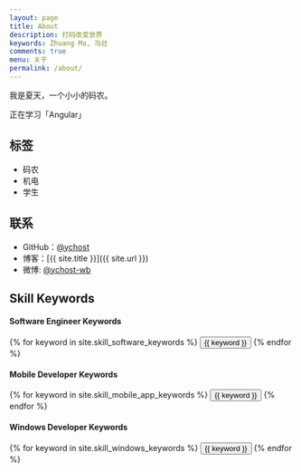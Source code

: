 ```yaml
---
layout: page
title: About
description: 打码改变世界
keywords: Zhuang Ma, 马壮
comments: true
menu: 关于
permalink: /about/
---
```


我是夏天，一个小小的码农。

正在学习「Angular」


## 标签

* 码农
* 机电
* 学生

## 联系

* GitHub：[@ychost](https://github.com/ychost)
* 博客：[{{ site.title }}]({{ site.url }})
* 微博: [@ychost-wb](http://weibo.com/ychost-wb)

## Skill Keywords

#### Software Engineer Keywords
<div class="btn-inline">
    {% for keyword in site.skill_software_keywords %}
    <button class="btn btn-outline" type="button">{{ keyword }}</button>
    {% endfor %}
</div>

#### Mobile Developer Keywords
<div class="btn-inline">
    {% for keyword in site.skill_mobile_app_keywords %}
    <button class="btn btn-outline" type="button">{{ keyword }}</button>
    {% endfor %}
</div>

#### Windows Developer Keywords
<div class="btn-inline">
    {% for keyword in site.skill_windows_keywords %}
    <button class="btn btn-outline" type="button">{{ keyword }}</button>
    {% endfor %}
</div>
